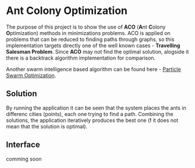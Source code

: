 # Ant Colony Optimization

The purpose of this project is to show the use of **ACO** (**A**nt **C**olony **O**ptimization)
methods in minimizations problems. ACO is applied on problems that can be reduced to finding paths 
through graphs, so this implementation targets directly one of the well known cases - **Travelling
Salesman Problem**. Since **ACO** may not find the optimal solution, alogside it there is a backtrack
algorithm implementation for comparison.

Another swarm intelligence based algorithm can be found here - 
[Particle Swarm Optimization](https://github.com/Iulian-Stan/ParticleSwarmOptimization).

## Solution

By running the application it can be seen that the system places the ants in differenc cities (points), 
each one trying to find a path. Combining the solutions, the application iteratively produces the 
best one (**!** it does not mean that the solution is optimal). 

## Interface 

comming soon
